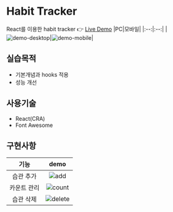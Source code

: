 # Habit Tracker

React를 이용한 habit tracker 👉 [Live Demo](https://hyunji-lee-habit-tracker.netlify.app/)
|PC|모바일|
|:--:|:--:|
|![demo-desktop](https://user-images.githubusercontent.com/79075688/109933432-c1d66700-7d0e-11eb-90a8-380f80aea73b.png)|![demo-mobile](https://user-images.githubusercontent.com/79075688/109933437-c26efd80-7d0e-11eb-9a2c-0d47aa0a06a2.png)|

## 실습목적

- 기본개념과 hooks 적용
- 성능 개선

## 사용기술

- React(CRA)
- Font Awesome

## 구현사항

|    기능     |                                                       demo                                                       |
| :---------: | :--------------------------------------------------------------------------------------------------------------: |
|  습관 추가  |  ![add](https://user-images.githubusercontent.com/79075688/109931036-addd3600-7d0b-11eb-8aa6-79ff1a62d490.gif)   |
| 카운트 관리 | ![count](https://user-images.githubusercontent.com/79075688/109931072-b7ff3480-7d0b-11eb-8be5-23a9d594dafd.gif)  |
|  습관 삭제  | ![delete](https://user-images.githubusercontent.com/79075688/109931079-ba618e80-7d0b-11eb-9c5d-b8f8b16ad839.gif) |
